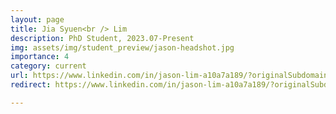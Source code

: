 ```yaml
---
layout: page
title: Jia Syuen<br /> Lim
description: PhD Student, 2023.07-Present
img: assets/img/student_preview/jason-headshot.jpg
importance: 4
category: current
url: https://www.linkedin.com/in/jason-lim-a10a7a189/?originalSubdomain=au
redirect: https://www.linkedin.com/in/jason-lim-a10a7a189/?originalSubdomain=au

---
```

